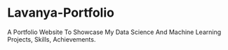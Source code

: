 # Lavanya-Portfolio
A Portfolio Website To Showcase My Data Science And Machine Learning Projects, Skills, Achievements.
